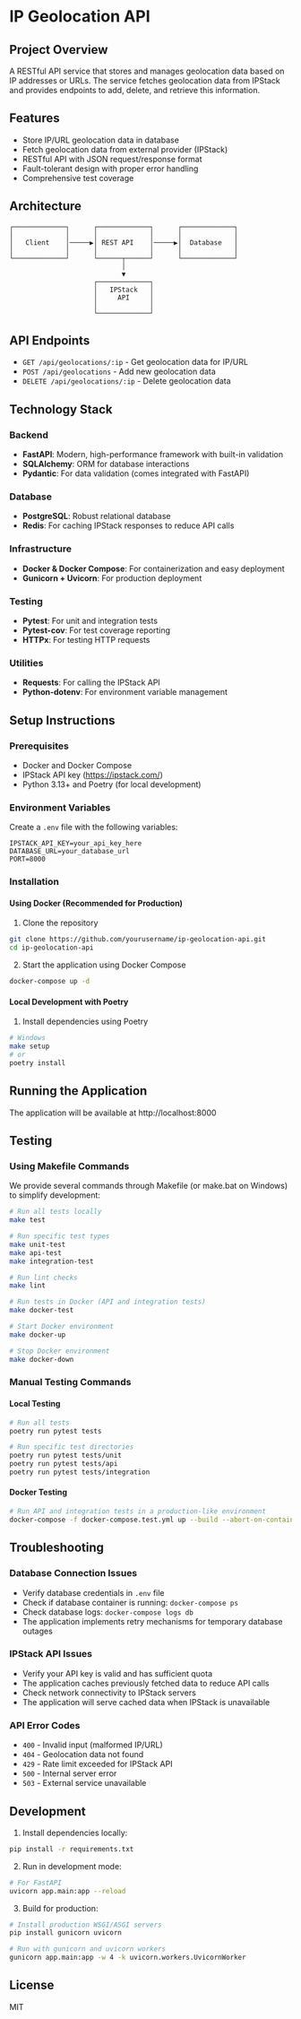 # IP Geolocation API

## Project Overview
A RESTful API service that stores and manages geolocation data based on IP addresses or URLs. The service fetches geolocation data from IPStack and provides endpoints to add, delete, and retrieve this information.

## Features
- Store IP/URL geolocation data in database
- Fetch geolocation data from external provider (IPStack)
- RESTful API with JSON request/response format
- Fault-tolerant design with proper error handling
- Comprehensive test coverage

## Architecture
```
┌─────────────┐      ┌─────────────┐      ┌─────────────┐
│             │      │             │      │             │
│   Client    │─────▶│ REST API    │─────▶│  Database   │
│             │      │             │      │             │
└─────────────┘      └──────┬──────┘      └─────────────┘
                            │
                            ▼
                     ┌─────────────┐
                     │   IPStack   │
                     │     API     │
                     │             │
                     └─────────────┘
```

## API Endpoints
- `GET /api/geolocations/:ip` - Get geolocation data for IP/URL
- `POST /api/geolocations` - Add new geolocation data
- `DELETE /api/geolocations/:ip` - Delete geolocation data

## Technology Stack

### Backend
- **FastAPI**: Modern, high-performance framework with built-in validation
- **SQLAlchemy**: ORM for database interactions 
- **Pydantic**: For data validation (comes integrated with FastAPI)

### Database
- **PostgreSQL**: Robust relational database
- **Redis**: For caching IPStack responses to reduce API calls

### Infrastructure
- **Docker & Docker Compose**: For containerization and easy deployment
- **Gunicorn + Uvicorn**: For production deployment

### Testing
- **Pytest**: For unit and integration tests
- **Pytest-cov**: For test coverage reporting
- **HTTPx**: For testing HTTP requests

### Utilities
- **Requests**: For calling the IPStack API
- **Python-dotenv**: For environment variable management

## Setup Instructions

### Prerequisites
- Docker and Docker Compose
- IPStack API key (https://ipstack.com/)
- Python 3.13+ and Poetry (for local development)

### Environment Variables
Create a `.env` file with the following variables:
```
IPSTACK_API_KEY=your_api_key_here
DATABASE_URL=your_database_url
PORT=8000
```

### Installation

#### Using Docker (Recommended for Production)
1. Clone the repository
```bash
git clone https://github.com/yourusername/ip-geolocation-api.git
cd ip-geolocation-api
```

2. Start the application using Docker Compose
```bash
docker-compose up -d
```

#### Local Development with Poetry
1. Install dependencies using Poetry
```bash
# Windows
make setup
# or
poetry install
```

## Running the Application
The application will be available at http://localhost:8000

## Testing

### Using Makefile Commands
We provide several commands through Makefile (or make.bat on Windows) to simplify development:

```bash
# Run all tests locally
make test

# Run specific test types
make unit-test
make api-test
make integration-test

# Run lint checks
make lint

# Run tests in Docker (API and integration tests)
make docker-test

# Start Docker environment
make docker-up

# Stop Docker environment
make docker-down
```

### Manual Testing Commands

#### Local Testing
```bash
# Run all tests
poetry run pytest tests

# Run specific test directories
poetry run pytest tests/unit
poetry run pytest tests/api
poetry run pytest tests/integration
```

#### Docker Testing
```bash
# Run API and integration tests in a production-like environment
docker-compose -f docker-compose.test.yml up --build --abort-on-container-exit
```

## Troubleshooting

### Database Connection Issues
- Verify database credentials in `.env` file
- Check if database container is running: `docker-compose ps`
- Check database logs: `docker-compose logs db`
- The application implements retry mechanisms for temporary database outages

### IPStack API Issues
- Verify your API key is valid and has sufficient quota
- The application caches previously fetched data to reduce API calls
- Check network connectivity to IPStack servers
- The application will serve cached data when IPStack is unavailable

### API Error Codes
- `400` - Invalid input (malformed IP/URL)
- `404` - Geolocation data not found
- `429` - Rate limit exceeded for IPStack API
- `500` - Internal server error
- `503` - External service unavailable

## Development
1. Install dependencies locally:
```bash
pip install -r requirements.txt
```

2. Run in development mode:
```bash
# For FastAPI
uvicorn app.main:app --reload
```

3. Build for production:
```bash
# Install production WSGI/ASGI servers
pip install gunicorn uvicorn

# Run with gunicorn and uvicorn workers
gunicorn app.main:app -w 4 -k uvicorn.workers.UvicornWorker
```

## License
MIT

